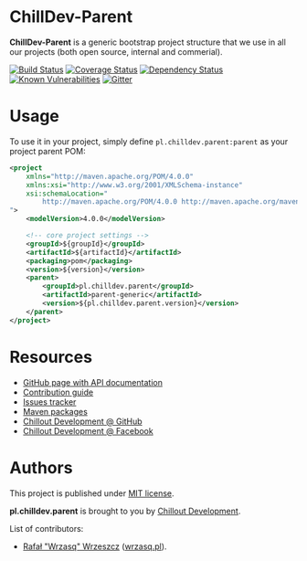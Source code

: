 <!---
# This file is part of the ChillDev-Parent.
#
# @license http://mit-license.org/ The MIT license
# @copyright 2015, 2017 © by Rafał Wrzeszcz - Wrzasq.pl.
-->

# ChillDev-Parent

**ChillDev-Parent** is a generic bootstrap project structure that we use in all our projects (both open source, internal and commerial).

[![Build Status](https://travis-ci.org/chilloutdevelopment/pl.chilldev.parent.svg)](https://travis-ci.org/chilloutdevelopment/pl.chilldev.parent)
[![Coverage Status](https://coveralls.io/repos/chilloutdevelopment/pl.chilldev.parent/badge.png?branch=develop)](https://coveralls.io/r/chilloutdevelopment/pl.chilldev.parent)
[![Dependency Status](https://www.versioneye.com/user/projects/555cb2e4634daa30fb00090e/badge.svg?style=flat)](https://www.versioneye.com/user/projects/555cb2e4634daa30fb00090e)
[![Known Vulnerabilities](https://snyk.io/test/github/chilloutdevelopment/pl.chilldev.parent/badge.svg)](https://snyk.io/test/github/chilloutdevelopment/pl.chilldev.parent)
[![Gitter](https://badges.gitter.im/Join%20Chat.svg)](https://gitter.im/chilloutdevelopment/pl.chilldev.parent)

# Usage

To use it in your project, simply define `pl.chilldev.parent:parent` as your project parent POM:

```xml
<project
    xmlns="http://maven.apache.org/POM/4.0.0"
    xmlns:xsi="http://www.w3.org/2001/XMLSchema-instance"
    xsi:schemaLocation="
        http://maven.apache.org/POM/4.0.0 http://maven.apache.org/maven-v4_0_0.xsd
">
    <modelVersion>4.0.0</modelVersion>

    <!-- core project settings -->
    <groupId>${groupId}</groupId>
    <artifactId>${artifactId}</artifactId>
    <packaging>pom</packaging>
    <version>${version}</version>
    <parent>
        <groupId>pl.chilldev.parent</groupId>
        <artifactId>parent-generic</artifactId>
        <version>${pl.chilldev.parent.version}</version>
    </parent>
</project>
```

# Resources

-   [GitHub page with API documentation](https://chilloutdevelopment.github.io/pl.chilldev.parent)
-   [Contribution guide](https://github.com/chilloutdevelopment/pl.chilldev.parent/blob/develop/CONTRIBUTING.md)
-   [Issues tracker](https://github.com/chilloutdevelopment/pl.chilldev.parent/issues)
-   [Maven packages](https://search.maven.org/#search%7Cga%7C1%7Cg%3A%22pl.chilldev.parent%22)
-   [Chillout Development @ GitHub](https://github.com/chilloutdevelopment)
-   [Chillout Development @ Facebook](https://www.facebook.com/chilldev)

# Authors

This project is published under [MIT license](https://github.com/chilloutdevelopment/pl.chilldev.parent/tree/master/LICENSE).

**pl.chilldev.parent** is brought to you by [Chillout Development](https://chilldev.pl).

List of contributors:

-   [Rafał "Wrzasq" Wrzeszcz](https://github.com/rafalwrzeszcz) ([wrzasq.pl](https://wrzasq.pl)).
